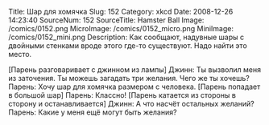 Title: Шар для хомячка 
Slug: 152 
Category: xkcd 
Date: 2008-12-26 14:23:40 
SourceNum: 152 
SourceTitle: Hamster Ball 
Image: /comics/0152.png 
MicroImage: /comics/0152_micro.png 
MiniImage: /comics/0152_mini.png 
Description: Как сообщают, надувные шары с двойными стенками вроде этого где-то существуют. Надо найти это место. 

[Парень разговаривает с джинном из лампы]
Джинн: Ты вызволил меня из заточения. Ты можешь загадать три желания. Чего же ты хочешь?
Парень: Хочу шар для хомячка размером с человека.
[Парень попадает в большой шар]
Парень: Классно!
[Парень катается из стороны в сторону и останавливается]
Джинн: А что насчёт остальных желаний?
Парень: Какие у меня ещё могут быть желания?